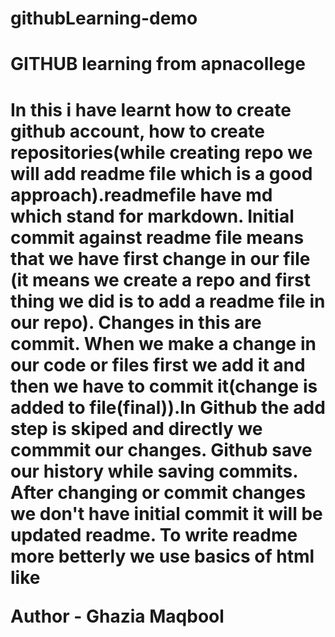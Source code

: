 # githubLearning-demo
<h1>GITHUB learning from apnacollege<h1/>
In this i have learnt how to create github account, how to create repositories(while creating repo we will add readme file which is a good approach).readmefile have md which stand for markdown. 
Initial commit against readme file means that we have first change in our file (it means we create a repo and first thing we did is to add a readme file in our repo).
Changes in this are commit. 
When we make a change in our code or files first we add it and then we have to commit it(change is added to file(final)).In Github the add step is skiped and directly we commmit our changes.
Github save our history while saving commits.
After changing or commit changes we don't have initial commit it will be updated readme.
To write readme more betterly we use basics of html like <br>


Author - Ghazia Maqbool
